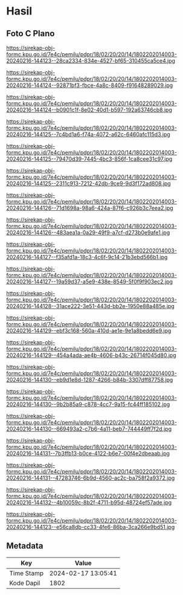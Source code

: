 # Hasil

## Foto C Plano

https://sirekap-obj-formc.kpu.go.id/7e4c/pemilu/pdpr/18/02/20/20/14/1802202014003-20240216-144123--28ca2334-834e-4527-bf65-310455ca5ce4.jpg

https://sirekap-obj-formc.kpu.go.id/7e4c/pemilu/pdpr/18/02/20/20/14/1802202014003-20240216-144124--92871bf3-fbce-4a8c-8409-f91648289029.jpg

https://sirekap-obj-formc.kpu.go.id/7e4c/pemilu/pdpr/18/02/20/20/14/1802202014003-20240216-144124--b0901c1f-8e02-40d1-b597-192a63746cb8.jpg

https://sirekap-obj-formc.kpu.go.id/7e4c/pemilu/pdpr/18/02/20/20/14/1802202014003-20240216-144125--7c4bd1a6-f74a-4072-a62c-6460afc115d3.jpg

https://sirekap-obj-formc.kpu.go.id/7e4c/pemilu/pdpr/18/02/20/20/14/1802202014003-20240216-144125--79470d39-7445-4bc3-856f-1ca8cee31c97.jpg

https://sirekap-obj-formc.kpu.go.id/7e4c/pemilu/pdpr/18/02/20/20/14/1802202014003-20240216-144125--2311c913-7212-42db-9ce9-9d3f172ad808.jpg

https://sirekap-obj-formc.kpu.go.id/7e4c/pemilu/pdpr/18/02/20/20/14/1802202014003-20240216-144126--71d1698a-98a6-424a-87f6-c926b3c7eea2.jpg

https://sirekap-obj-formc.kpu.go.id/7e4c/pemilu/pdpr/18/02/20/20/14/1802202014003-20240216-144126--483aea1a-0a29-49f9-a7cf-d273b0e9afe1.jpg

https://sirekap-obj-formc.kpu.go.id/7e4c/pemilu/pdpr/18/02/20/20/14/1802202014003-20240216-144127--f35afd1a-18c3-4c6f-9c14-21b3ebd566b1.jpg

https://sirekap-obj-formc.kpu.go.id/7e4c/pemilu/pdpr/18/02/20/20/14/1802202014003-20240216-144127--19a59d37-a5e9-438e-8549-5f0f9f903ec2.jpg

https://sirekap-obj-formc.kpu.go.id/7e4c/pemilu/pdpr/18/02/20/20/14/1802202014003-20240216-144128--31ace222-3e51-443d-bb2e-1950e88a485e.jpg

https://sirekap-obj-formc.kpu.go.id/7e4c/pemilu/pdpr/18/02/20/20/14/1802202014003-20240216-144129--ebf3c168-560a-410d-ae1e-9e1a8bedd6e9.jpg

https://sirekap-obj-formc.kpu.go.id/7e4c/pemilu/pdpr/18/02/20/20/14/1802202014003-20240216-144129--454a4ada-ae4b-4606-b43c-26714f045d80.jpg

https://sirekap-obj-formc.kpu.go.id/7e4c/pemilu/pdpr/18/02/20/20/14/1802202014003-20240216-144130--eb9d1e8d-1287-4266-b84b-3307dff87758.jpg

https://sirekap-obj-formc.kpu.go.id/7e4c/pemilu/pdpr/18/02/20/20/14/1802202014003-20240216-144130--9b2b85a9-c878-4cc7-9a15-fc44ff185102.jpg

https://sirekap-obj-formc.kpu.go.id/7e4c/pemilu/pdpr/18/02/20/20/14/1802202014003-20240216-144130--669493a2-c7b6-4a11-beb7-744449ff7f2d.jpg

https://sirekap-obj-formc.kpu.go.id/7e4c/pemilu/pdpr/18/02/20/20/14/1802202014003-20240216-144131--7b3ffb13-b0ce-4122-b6e7-00f4e2dbeaab.jpg

https://sirekap-obj-formc.kpu.go.id/7e4c/pemilu/pdpr/18/02/20/20/14/1802202014003-20240216-144131--47283746-6b9d-4560-ac2c-ba758f2a9372.jpg

https://sirekap-obj-formc.kpu.go.id/7e4c/pemilu/pdpr/18/02/20/20/14/1802202014003-20240216-144132--4b10059c-8b2f-4711-b95d-48724ef57ade.jpg

https://sirekap-obj-formc.kpu.go.id/7e4c/pemilu/pdpr/18/02/20/20/14/1802202014003-20240216-144123--e56ca8db-cc33-4fe6-86ba-3ca266e9bd51.jpg


## Metadata

| Key        | Value               |
| ---------- | ------------------- |
| Time Stamp | 2024-02-17 13:05:41 |
| Kode Dapil | 1802                |



